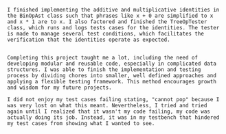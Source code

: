 

	I finished implementing the additive and multiplicative identities in the BinOpAst class such that phrases like x + 0 are simplified to x and x * 1 are to x. I also factored and finished the TreeOpTester class, which runs and logs tests cases for the identities. The tester is made to manage several test conditions, which facilitates the verification that the identities operate as expected.


	Completing this project taught me a lot, including the need of developing modular and reusable code, especially in complicated data structures. I was able to finish the implementation and testing process by dividing chores into smaller, well defined approaches and applying a flexible testing framework. This method encourages growth and wisdom for my future projects. 

	I did not enjoy my test cases failing stating, "cannot pop" because I was very lost on what this meant. Nevertheless, I tried and tried again until I realized that it wasn't my code failing, my code was actually doing its job. Instead, it was in my testbench that hindered my test cases from showing what I wanted to see. 
